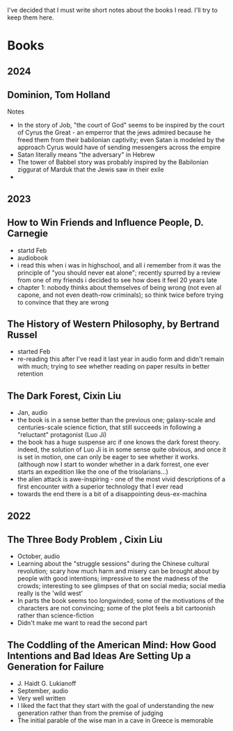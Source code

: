 I've decided that I must write short notes about the books I read. I'll try to keep them here.

# Books 

## 2024
## Dominion, Tom Holland
Notes
- In the story of Job, "the court of God" seems to be inspired by the court of Cyrus the Great - an emperror that the jews admired because he freed them from their babilonian captivity; even Satan is modeled by the approach Cyrus would have of sending messengers across the empire
- Satan literally means "the adversary" in Hebrew
- The tower of Babbel story was probably inspired by the Babilonian ziggurat of Marduk that the Jewis saw in their exile
- 

## 2023

## How to Win Friends and Influence People, D. Carnegie
- startd Feb
- audiobook
- i read this when i was in highschool, and all i remember from it was the principle of "you should never eat alone"; recently spurred by a review from one of my friends i decided to see how does it feel 20 years late
- chapter 1: nobody thinks about themselves of being wrong (not even al capone, and not even death-row criminals); so think twice before trying to convince that they are wrong

## The History of Western Philosophy, by Bertrand Russel
- started Feb
- re-reading this after I've read it last year in audio form and didn't remain with much; trying to see whether reading on paper results in better retention

## The Dark Forest, Cixin Liu
- Jan, audio
- the book is in a sense better than the previous one; galaxy-scale and centuries-scale science fiction, that still succeeds in following a "reluctant" protagonist (Luo Ji)
- the book has a huge suspense arc if one knows the dark forest theory.  indeed, the solution of Luo Ji is in some sense quite obvious, and once it is set in motion, one can only be eager to see whether it works. (although now I start to wonder whether in a dark forrest, one ever starts an expedition like the one of the trisolarians...)
- the alien attack is awe-inspiring - one of the most vivid descriptions of a first encounter with a superior technology that I ever read
- towards the end there is a bit of a disappointing deus-ex-machina


## 2022 

## The Three Body Problem , Cixin Liu
- October, audio
- Learning about the "struggle sessions" during the Chinese cultural revolution; scary how much harm and misery can be brought about by people with good intentions; impressive to see the madness of the crowds; interesting to see glimpses of that on social media; social media really is the 'wild west'
- In parts the book seems too longwinded; some of the motivations of the characters are not convincing; some of the plot feels a bit cartoonish rather than science-fiction
- Didn't make me want to read the second part



## The Coddling of the American Mind: How Good Intentions and Bad Ideas Are Setting Up a Generation for Failure
- J. Haidt G. Lukianoff
- September, audio
- Very well written 
- I liked the fact that they start with the goal of understanding the new generation rather than from the premise of judging 
- The initial parable of the wise man in a cave in Greece is memorable


